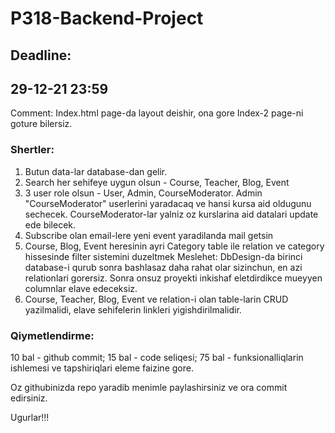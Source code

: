 # P318-Backend-Project

## Deadline:
## 29-12-21 23:59

Comment:
Index.html page-da layout deishir, ona gore Index-2 page-ni goture bilersiz.

### Shertler:
1. Butun data-lar database-dan gelir.
2. Search her sehifeye uygun olsun - Course, Teacher, Blog, Event
3.   3 user role olsun - User, Admin, CourseModerator. Admin "CourseModerator" userlerini yaradacaq ve hansi kursa aid oldugunu sechecek. CourseModerator-lar yalniz oz kurslarina aid datalari update ede bilecek.
4. Subscribe olan email-lere yeni event yaradilanda mail getsin
5. Course, Blog, Event heresinin ayri Category table ile relation ve category hissesinde filter sistemini duzeltmek
Meslehet: DbDesign-da birinci database-i qurub sonra bashlasaz daha rahat olar sizinchun, en azi relationlari gorersiz. Sonra onsuz proyekti inkishaf eletdirdikce mueyyen columnlar elave edeceksiz.
6. Course, Teacher, Blog, Event ve relation-i olan table-larin CRUD yazilmalidi, elave sehifelerin linkleri yigishdirilmalidir.

### Qiymetlendirme:
10 bal - github commit;
15 bal - code seliqesi;
75 bal - funksionalliqlarin ishlemesi ve tapshiriqlari eleme faizine gore.

Oz githubinizda repo yaradib menimle paylashirsiniz ve ora commit edirsiniz.

Ugurlar!!!
